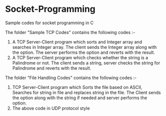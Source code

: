 # Socket-Programming
Sample codes for socket programming in C

The folder "Sample TCP Codes" contains the following codes :-
  1. A TCP Server-Client program which sorts and Integer array and searches in Integer array. The client sends the Integer array along with the option. The server performs the option and reverts with the result.
  2. A TCP Server-Client program which checks whether the string is a Palindrome or not. The client sends a string, server checks the string for Palindrome and reverts with the result.

The folder "File Handling Codes" contains the following codes :-
  1. TCP Server-Client program which Sorts the file based on ASCII, Searches for string in file and replaces string in the file. The Client sends the option along with the string if needed and server performs the option.
  2. The above code in UDP protocol style
